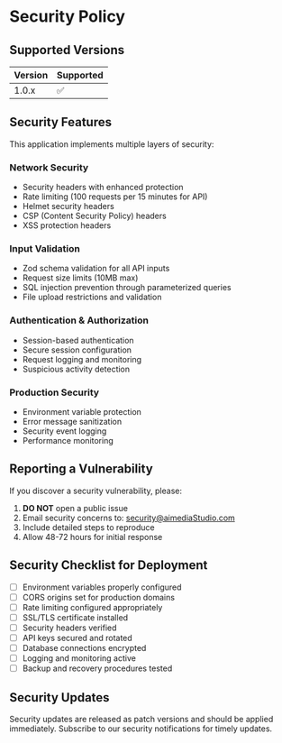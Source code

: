 # Security Policy

## Supported Versions

| Version | Supported          |
| ------- | ------------------ |
| 1.0.x   | :white_check_mark: |

## Security Features

This application implements multiple layers of security:

### Network Security
- Security headers with enhanced protection
- Rate limiting (100 requests per 15 minutes for API)
- Helmet security headers
- CSP (Content Security Policy) headers
- XSS protection headers

### Input Validation
- Zod schema validation for all API inputs
- Request size limits (10MB max)
- SQL injection prevention through parameterized queries
- File upload restrictions and validation

### Authentication & Authorization
- Session-based authentication
- Secure session configuration
- Request logging and monitoring
- Suspicious activity detection

### Production Security
- Environment variable protection
- Error message sanitization
- Security event logging
- Performance monitoring

## Reporting a Vulnerability

If you discover a security vulnerability, please:

1. **DO NOT** open a public issue
2. Email security concerns to: security@aimediaStudio.com
3. Include detailed steps to reproduce
4. Allow 48-72 hours for initial response

## Security Checklist for Deployment

- [ ] Environment variables properly configured
- [ ] CORS origins set for production domains
- [ ] Rate limiting configured appropriately
- [ ] SSL/TLS certificate installed
- [ ] Security headers verified
- [ ] API keys secured and rotated
- [ ] Database connections encrypted
- [ ] Logging and monitoring active
- [ ] Backup and recovery procedures tested

## Security Updates

Security updates are released as patch versions and should be applied immediately.
Subscribe to our security notifications for timely updates.